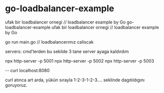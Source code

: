 # go-loadbalancer-example
ufak bir loadbalancer ornegi // loadbalancer example by Go
go-loadbalancer-example
ufak bir loadbalancer ornegi // loadbalancer example by Go

go run main.go // loadbalancerımız caliscak

servers: cmd'lerden bu sekilde 3 tane server ayaga kaldırdım

npx http-server -p 5001
npx http-server -p 5002 
npx http-server -p 5003

-- curl localhost:8080


curl atınca art arda, 
yükün sırayla 1-2-3-1-2-3.... seklinde dagıtıldıgını goruyoruz.
